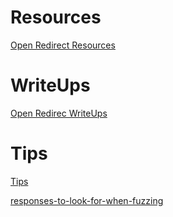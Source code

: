 # Resources
[Open Redirect Resources](https://pentester.land/blog/open-redirect-cheatsheet/#resources)

# WriteUps
[Open Redirec WriteUps](https://pentester.land/blog/open-redirect-cheatsheet/#open-redirect-writeups)

# Tips

[Tips](https://pentester.land/blog/open-redirect-cheatsheet/#tips)

[responses-to-look-for-when-fuzzing](https://pentester.land/blog/open-redirect-cheatsheet/#responses-to-look-for-when-fuzzing)
